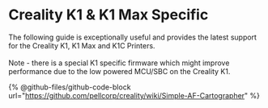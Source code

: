 # Creality K1 & K1 Max Specific

The following guide is exceptionally useful and provides the latest support for the Creality K1, K1 Max and K1C Printers.\
\
Note - there is a special K1 specific firmware which might improve performance due to the low powered MCU/SBC on the Creality K1.&#x20;

{% @github-files/github-code-block url="https://github.com/pellcorp/creality/wiki/Simple-AF-Cartographer" %}
